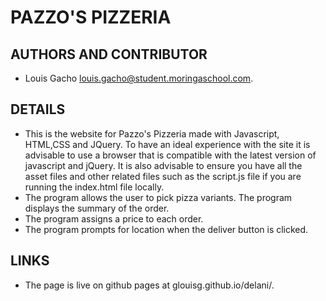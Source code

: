 # PAZZO'S PIZZERIA  
## AUTHORS AND CONTRIBUTOR  
- Louis Gacho louis.gacho@student.moringaschool.com.
## DETAILS
- This is the website for Pazzo's Pizzeria made with Javascript, HTML,CSS and JQuery. To have an ideal experience with the site it is advisable to use a browser that is compatible with the latest version of javascript and jQuery. It is also advisable to ensure you have all the asset files and other related files such as the script.js file if you are running the index.html file locally.  
- The program allows the user to pick pizza variants. The program displays the summary of the order.  
- The program assigns a price to each order.  
- The program prompts for location when the deliver button is clicked.  
    
## LINKS
- The page is live on github pages at glouisg.github.io/delani/.
